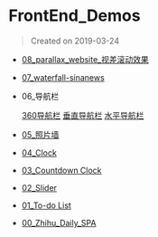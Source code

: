 # FrontEnd_Demos

> Created on 2019-03-24


* [08_parallax_website_视差滚动效果](https://gittig11.github.io/FrontEnd_Demos/08_parallax_website/)
* [07_waterfall-sinanews](https://gittig11.github.io/FrontEnd_Demos/07_waterfall-sinanews/)
* 06_导航栏
	
	[360导航栏](https://gittig11.github.io/FrontEnd_Demos/06_导航栏/360nav/)
	[垂直导航栏](https://gittig11.github.io/FrontEnd_Demos/06_导航栏/垂直导航栏/)
	[水平导航栏](https://gittig11.github.io/FrontEnd_Demos/06_导航栏/水平导航栏/)
	
* [05_照片墙](https://gittig11.github.io/FrontEnd_Demos/05_照片墙/)

* [04_Clock](https://gittig11.github.io/FrontEnd_Demos/04_Clock/)

* [03_Countdown Clock](https://gittig11.github.io/FrontEnd_Demos/03_Countdown%20Clock/)

* [02_Slider](https://gittig11.github.io/FrontEnd_Demos/02_Slider/)

* [01_To-do List](https://gittig11.github.io/FrontEnd_Demos/01_To-do%20List/)

* [00_Zhihu_Daily_SPA](https://gittig11.github.io/FrontEnd_Demos/00_Zhihu_Daily/)

